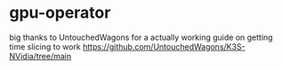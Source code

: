 # gpu-operator

big thanks to UntouchedWagons for a actually working guide on getting time slicing to work
https://github.com/UntouchedWagons/K3S-NVidia/tree/main